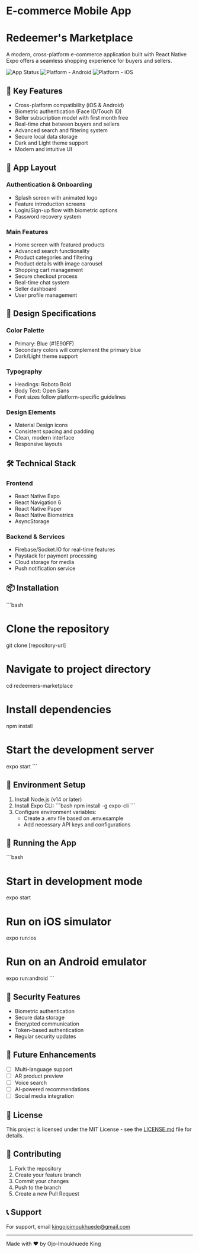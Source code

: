 ﻿# E-commerce Mobile App
# Redeemer's Marketplace

A modern, cross-platform e-commerce application built with React Native Expo offers a seamless shopping experience for buyers and sellers.

![App Status](https://img.shields.io/badge/Status-In%20Development-yellow)
![Platform - Android](https://img.shields.io/badge/Platform-Android-brightgreen)
![Platform - iOS](https://img.shields.io/badge/Platform-iOS-brightgreen)

## 🌟 Key Features

- Cross-platform compatibility (iOS & Android)
- Biometric authentication (Face ID/Touch ID)
- Seller subscription model with first month free
- Real-time chat between buyers and sellers
- Advanced search and filtering system
- Secure local data storage
- Dark and Light theme support
- Modern and intuitive UI

## 📱 App Layout

### Authentication & Onboarding
- Splash screen with animated logo
- Feature introduction screens
- Login/Sign-up flow with biometric options
- Password recovery system

### Main Features
- Home screen with featured products
- Advanced search functionality
- Product categories and filtering
- Product details with image carousel
- Shopping cart management
- Secure checkout process
- Real-time chat system
- Seller dashboard
- User profile management

## 🎨 Design Specifications

### Color Palette
- Primary: Blue (#1E90FF)
- Secondary colors will complement the primary blue
- Dark/Light theme support

### Typography
- Headings: Roboto Bold
- Body Text: Open Sans
- Font sizes follow platform-specific guidelines

### Design Elements
- Material Design icons
- Consistent spacing and padding
- Clean, modern interface
- Responsive layouts

## 🛠 Technical Stack

### Frontend
- React Native Expo
- React Navigation 6
- React Native Paper
- React Native Biometrics
- AsyncStorage

### Backend & Services
- Firebase/Socket.IO for real-time features
- Paystack for payment processing
- Cloud storage for media
- Push notification service


## 📦 Installation

\`\`\`bash
# Clone the repository
git clone [repository-url]

# Navigate to project directory
cd redeemers-marketplace

# Install dependencies
npm install

# Start the development server
expo start
\`\`\`

## 🔧 Environment Setup

1. Install Node.js (v14 or later)
2. Install Expo CLI:
   \`\`\`bash
   npm install -g expo-cli
   \`\`\`
3. Configure environment variables:
   - Create a .env file based on .env.example
   - Add necessary API keys and configurations

## 📱 Running the App

\`\`\`bash
# Start in development mode
expo start

# Run on iOS simulator
expo run:ios

# Run on an Android emulator
expo run:android
\`\`\`

## 🔐 Security Features

- Biometric authentication
- Secure data storage
- Encrypted communication
- Token-based authentication
- Regular security updates

## 🎯 Future Enhancements

- [ ] Multi-language support
- [ ] AR product preview
- [ ] Voice search
- [ ] AI-powered recommendations
- [ ] Social media integration

## 📄 License

This project is licensed under the MIT License - see the [LICENSE.md](LICENSE.md) file for details.

## 👥 Contributing

1. Fork the repository
2. Create your feature branch
3. Commit your changes
4. Push to the branch
5. Create a new Pull Request

## 📞 Support

For support, email kingojoimoukhuede@gmail.com 

---

Made with ❤️ by Ojo-Imoukhuede King
